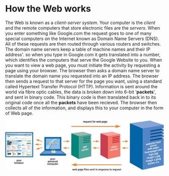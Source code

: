 # How the **Web** works

The Web is known as a *client-server system*. Your computer is the *client* and the remote computers that store electronic files are the *servers*.
When you enter something like Google.com the request goes to one of many special computers on the Internet known as Domain Name Servers (DNS).
All of these requests are then routed through various routers and switches.
The domain name servers keep a table of machine names and their IP address'.
so when you type in Google.com it gets translated into a number, which identifies the computers that serve the Google Website to you.
When you want to view a web page, you must initiate the activity by requesting a page using your browser.
The browser then asks a domain name server to translate the domain name you requested into an IP address.
The browser then sends a request to that server for the page you want, using a standard called Hypertext Transfer Protocol (HTTP).
Information is sent around the world via fibre optic cables, the data is broken down into 6-bit '**packets**', and sent in binary code.
This binary code is then translated back in to its original code once all the **packets** have been recieved.
The browser then collects all of the information, and displays this to your computer in the form of Web page.

![web works](webworks.jpeg)
